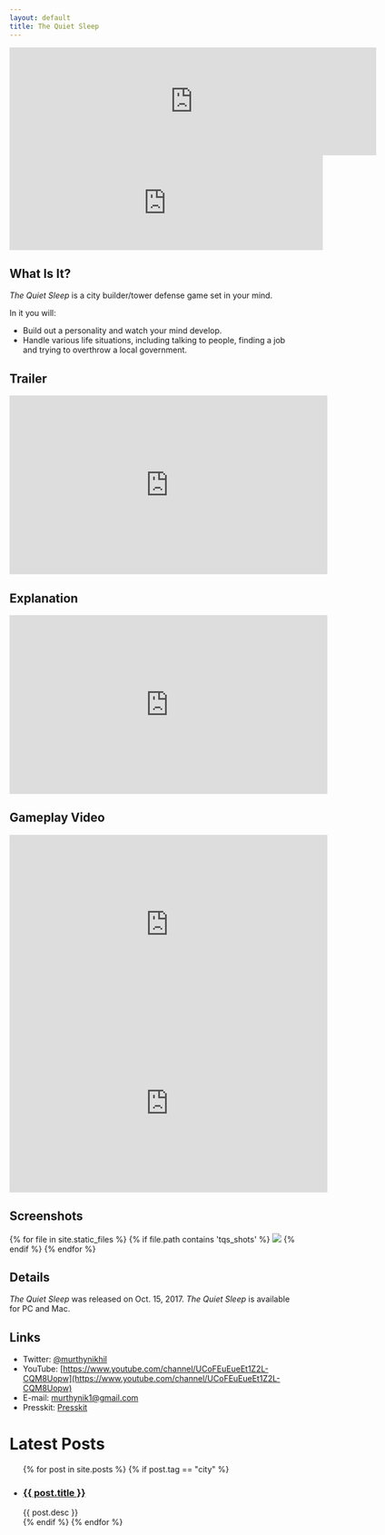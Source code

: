 ```yaml
---
layout: default
title: The Quiet Sleep
---
```


<iframe src="https://store.steampowered.com/widget/724510/" frameborder="0" width="646" height="190"></iframe>

<iframe frameborder="0" src="https://itch.io/embed/74272" width="552" height="167"></iframe>

## What Is It?

*The Quiet Sleep* is a city builder/tower defense game set in your mind.

In it you will:
- Build out a personality and watch your mind develop.
- Handle various life situations, including talking to people, finding a job and trying to overthrow a local government.

## Trailer

<iframe width="560" height="315" src="https://www.youtube.com/embed/ucnfiqofNng?rel=0" frameborder="0" allowfullscreen></iframe>

## Explanation

<iframe width="560" height="315" src="https://www.youtube.com/embed/rDcIfRbERR0" frameborder="0" allow="accelerometer; autoplay; encrypted-media; gyroscope; picture-in-picture" allowfullscreen></iframe>

## Gameplay Video

<iframe width="560" height="315" src="https://www.youtube.com/embed/OPLfJm7VQ8w?rel=0" frameborder="0" allowfullscreen></iframe>
<iframe width="560" height="315" src="https://www.youtube.com/embed/videoseries?list=PLZAuHrQoew0we8kwA9UWJgFmfIDdPzKgp" frameborder="0" allowfullscreen></iframe>

## Screenshots

{% for file in site.static_files %}
   {% if file.path contains 'tqs_shots' %}
<img src="{{ file.path }}">
   {% endif %}
{% endfor %}

## Details

*The Quiet Sleep* was released on Oct. 15, 2017. *The Quiet Sleep* is available for PC and Mac.

## Links
    
- Twitter: [@murthynikhil](https://twitter.com/murthynikhil)
- YouTube: [https://www.youtube.com/channel/UCoFEuEueEt1Z2L-CQM8Uopw](https://www.youtube.com/channel/UCoFEuEueEt1Z2L-CQM8Uopw)
- E-mail: [murthynik1@gmail.com](mailto:murthynik1@gmail.com)
- Presskit: [Presskit](/presskit_tqs)

# Latest Posts

<ul>
  {% for post in site.posts %}
    {% if post.tag == "city" %}
    <li>
      <h3><a href="{{ post.url }}">{{ post.title }}</a></h3>
      {{ post.desc }}
    </li>
    {% endif %}
  {% endfor %}
</ul>